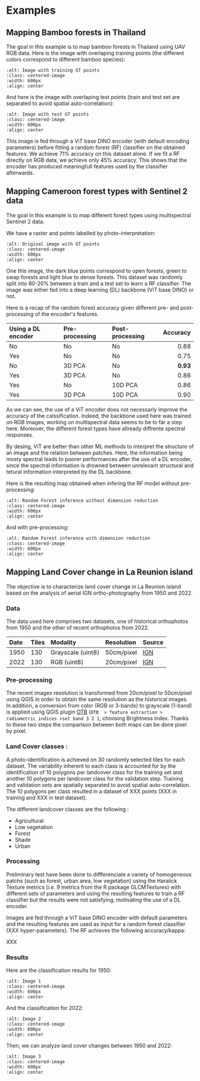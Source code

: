 # Examples


## Mapping Bamboo forests in Thailand


The goal in this example is to map bamboo forests in Thailand using UAV RGB data.
Here is the image with overlaping training points (the different colors correspond to different bamboo species):

```{image} ./_static/examples/drone_train.png
:alt: Image with training GT points
:class: centered-image
:width: 600px
:align: center
```

And here is the image with overlaping test points (train and test set are separated to avoid spatial auto-correlation):

```{image} ./_static/examples/drone_test.png
:alt: Image with test GT points
:class: centered-image
:width: 600px
:align: center
```

This image is fed through a ViT base DINO encoder (with default encoding parameters) before fitting a random forest (RF) classifier on the obtained features.
We achieve 71% accuracy on this dataset alone. If we fit a RF directly on RGB data, we achieve only 45% accuracy. This shows that the encoder has produced meaningfull features used by the classifier afterwards.



## Mapping Cameroon forest types with Sentinel 2 data


The goal in this example is to map different forest types using multispectral Sentinel 2 data.

We have a raster and points labelled by photo-interpretation:

```{image} ./_static/examples/original_points.png
:alt: Original image with GT points
:class: centered-image
:width: 600px
:align: center
```
One this image, the dark blue points correspond to open forests, green to swap forests and light blue to dense forests.
This dataset was randomly split into 80-20% between a train and a test set to learn a RF classifier.
The image was either fed into a deep learning (DL) backbone (ViT base DINO) or not.

Here is a recap of the random forest accuracy given different pre- and post-processing of the encoder's features.

| Using a DL encoder    | Pre-processing    | Post-processing   | Accuracy  |
| :-----------          | :-----------      | :--------------   |---------: |
| No                    | No                | No                |0.88       |
| Yes                   | No                | No                |0.75       |
| No                    | 3D PCA            | No                |**0.93**   |
| Yes                   | 3D PCA            | No                |0.86       |
| Yes                   | No                | 10D PCA           |0.86       |
| Yes                   | 3D PCA            | 10D PCA           |0.90       |


As we can see, the use of a ViT encoder does not necessarly improve the accuracy of the calssification.
Indeed, the backbone used here was trained on RGB images, working on multispectral data seems to be to far a step here.
Moreover, the different forest types have allready diffrente spectral responses.

By desing, ViT are better than other ML methods to interpret the structure of an image and the relation between patches.
Here, the information being mosty spectral leads to poorer performances after the use of a DL encoder, since the spectral information is drowned between unrelevant structural and tetural information interpreted by the DL backbone. 

Here is the resulting map obtained when infering the RF model without pre-processing:

```{image} ./_static/examples/rf_no_red.png
:alt: Random Forest inference without dimension reduction
:class: centered-image
:width: 600px
:align: center
```

And with pre-processing:

```{image} ./_static/examples/rf_red.png
:alt: Random Forest inference with dimension reduction
:class: centered-image
:width: 600px
:align: center
```


## Mapping Land Cover change in La Reunion island

The objective is to characterize land cover change in La Reunion island based on the analysis of aerial IGN ortho-photography from 1950 and 2022.

### Data

The data used here comprises two datasets, one of historical orthophotos from 1950 and the other of recent orthophotos from 2022.

| Date  | Tiles   | Modality            | Resolution   | Source  |
| :---  | :---    | :--------           |:---------    | :-------| 
| 1950  | 130     | Grayscale (uint8)   |50cm/pixel    |[IGN](https://geoservices.ign.fr/bdorthohisto)|
| 2022  | 130     | RGB (uint8)         |20cm/pixel    |[IGN](https://geoservices.ign.fr/bdortho)|

### Pre-processing

The recent images resolution is transformed from 20cm/pixel to 50cm/pixel using QGIS in order to obtain the same resolution as the historical images. 
In addition, a conversion from color (RGB or 3-bands) to grayscale (1-band) is applied using QGIS plugin [OTB](https://www.orfeo-toolbox.org/CookBook/QGISInterface.html) (`OTB  > feature extraction > radiometric indices >set band 3 2 1`, choosing Brightness index.
Thanks to these two steps the comparison between both maps can be done pixel by pixel.

### Land Cover classes :

A photo-identification is achieved on 30 randomly selected tiles for each dataset. 
The variability inherent to each class is accounted for by the identification of 10 polygons per landcover class for the training set and another 10 polygons per landcover class for the validation step. Training and validation sets are spatially separated to avoid spatial auto-correlation.
The 10 polygons per class resulted in a dataset of XXX points (XXX in training and XXX in test dataset).

The different landcover classes are the following :
- Agricultural
- Low vegetation
- Forest
- Shade
- Urban

### Processing

Preliminary test have been done to diffferenciate a variety of homogeneous patchs (such as forest, urban area, low vegetation) using the Haralick Texture metrics (*i.e.* 9 metrics from the R package GLCMTextures) with different sets of parameters and using the resulting features to train a RF classifier but the results were not satisfying, motivating the use of a DL encoder.

Images are fed through a ViT base DINO encoder with default parameters and the resulting features are used as input for a random forest classifier (XXX hyper-parameters).
The RF achieves the following accuracy/kappa:

XXX

### Results

Here are the classification results for 1950:

```{image} ./_static/examples/classif_1950.png
:alt: Image 1
:class: centered-image
:width: 600px
:align: center
```


And the classification for 2022:

```{image} ./_static/examples/classif_2022.png
:alt: Image 2
:class: centered-image
:width: 600px
:align: center
```



Then, we can analyze land cover changes between 1950 and 2022:

```{image} ./_static/examples/landcover_change.png
:alt: Image 3
:class: centered-image
:width: 600px
:align: center
```
